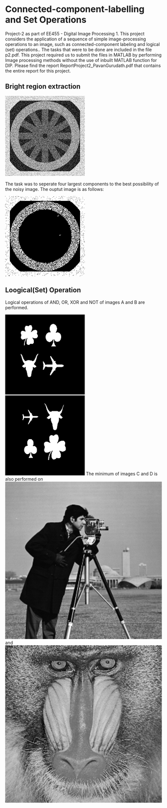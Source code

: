 # Connected-component-labelling and Set Operations
Project-2 as part of EE455 - Digital Image Processing 1. This project considers the application of a sequence of simple image-processing operations to an image, such as connected-component labeling and logical (set) operations.. The tasks that were to be done are included in the file p2.pdf. This project required us to submit the files in MATLAB by performing Image processing methods without the use of inbuilt MATLAB function for DIP. Please find the report ReportProject2_PavanGurudath.pdf that contains the entire report for this project.

## Bright region extraction
![alt text](wheelnoise.gif "Original noisy image")

The task was to seperate four largest components to the best possibility of the noisy image. The ouptut image is as follows: 

![alt text](OutputImages/All_Component.gif "Output image with the four largest component merged")


## Loogical(Set) Operation
Logical operations of AND, OR, XOR and NOT of images A  and B are performed. 

![alt text](match1.gif "Image A") ![alt text](match2.gif "Image B") 
The minimum of images C and D is also performed on ![alt text](cameraman.tif "Image C") and ![alt text](mandril_gray.tif "Image D")
